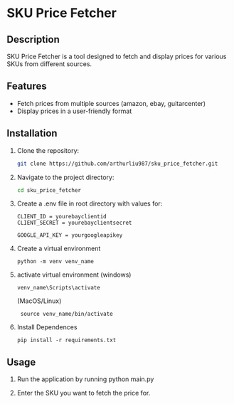 # SKU Price Fetcher

## Description
SKU Price Fetcher is a tool designed to fetch and display prices for various SKUs from different sources.

## Features
- Fetch prices from multiple sources (amazon, ebay, guitarcenter)
- Display prices in a user-friendly format

## Installation
1. Clone the repository:
    ```bash
    git clone https://github.com/arthurliu987/sku_price_fetcher.git
    ```
2. Navigate to the project directory:
    ```bash
    cd sku_price_fetcher
    ```
3. Create a .env file in root directory with values for:
    ```
    CLIENT_ID = yourebayclientid
    CLIENT_SECRET = yourebayclientsecret

    GOOGLE_API_KEY = yourgoogleapikey
    ```
4. Create a virtual environment
   ```
   python -m venv venv_name
   ```
5. activate virtual environment 
   (windows)
   ```
   venv_name\Scripts\activate
   ```
      (MacOS/Linux)
   ```
    source venv_name/bin/activate
   ```
6. Install Dependences
    ```
    pip install -r requirements.txt
    ```


## Usage
1. Run the application by running 
    python main.py

2. Enter the SKU you want to fetch the price for.


